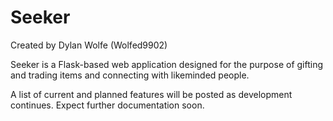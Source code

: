 # Seeker

Created by Dylan Wolfe (Wolfed9902)

Seeker is a Flask-based web application designed for the purpose of gifting and trading items and connecting with likeminded people.

A list of current and planned features will be posted as development continues. Expect further documentation soon.
